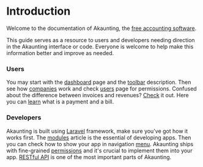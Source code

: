 Introduction
============

Welcome to the documentation of Akaunting, the [free accounting software](https://akaunting.com).

This guide serves as a resource to users and developers needing direction in the Akaunting interface or code. Everyone is welcome to help make this information better and improve as needed.

### Users

You may start with the [dashboard](https://akaunting.com/docs/user-manual/dashboard) page and the [toolbar](https://akaunting.com/docs/user-manual/toolbar) description. Then see how [companies](https://akaunting.com/docs/user-manual/companies) work and check [users](https://akaunting.com/docs/user-manual/auth/users) page for permissions. Confused about the difference between invoices and revenues? [Check](https://akaunting.com/docs/faq/invoices-vs-revenues) it out. Here you can [learn](https://akaunting.com/docs/faq/bills-vs-payments) what is a payment and a bill.

### Developers

Akaunting is built using [Laravel](https://laravel.com) framework, make sure you've got how it works first. The [modules](https://akaunting.com/docs/developer-manual/modules) article is the essential of developing apps. Then you can check how to show your app in navigation [menu](https://akaunting.com/docs/developer-manual/menu). Akaunting ships with fine-grained [permissions](https://akaunting.com/docs/developer-manual/permissions) and it's crucial to implement them into your app. [RESTful API](https://akaunting.com/docs/developer-manual/restful-api) is one of the most important parts of Akaunting.
